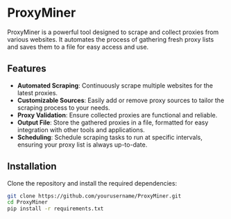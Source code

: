 # ProxyMiner

ProxyMiner is a powerful tool designed to scrape and collect proxies from various websites. It automates the process of gathering fresh proxy lists and saves them to a file for easy access and use.

## Features

- **Automated Scraping**: Continuously scrape multiple websites for the latest proxies.
- **Customizable Sources**: Easily add or remove proxy sources to tailor the scraping process to your needs.
- **Proxy Validation**: Ensure collected proxies are functional and reliable.
- **Output File**: Store the gathered proxies in a file, formatted for easy integration with other tools and applications.
- **Scheduling**: Schedule scraping tasks to run at specific intervals, ensuring your proxy list is always up-to-date.

## Installation

Clone the repository and install the required dependencies:

```bash
git clone https://github.com/yourusername/ProxyMiner.git
cd ProxyMiner
pip install -r requirements.txt
```
